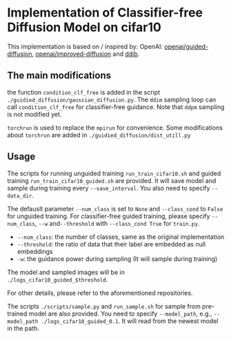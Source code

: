 # Implementation of Classifier-free Diffusion Model on cifar10
This implementation is based on / inspired by:
OpenAI: [openai/guided-diffusion](https://github.com/openai/guided-diffusion), [openai/improved-diffusion](https://github.com/openai/improved-diffusion) and [ddib](https://github.com/suxuann/ddib).

<!-- <img src="assets/figure_1.png" height="240" /> -->

## The main modifications
the function `condition_clf_free` is added in the script `./guidied_diffusion/gaussian_diffusion.py`. The `ddim` sampling loop can call `condition_clf_free` for classifier-free guidance. Note that `ddpm` sampling is not modified yet.

`torchrun` is used to replace the `mpirun` for convenience. Some modifications about `torchrun` are added in `./guidied_diffusion/dist_utill.py`

## Usage
The scripts for running unguided training `run_train_cifar10.sh` and guided training `run_train_cifar10_guided.sh` are provided. It will save model and sample during training every `--save_interval`. You also need to specify `--data_dir`.

The defauslt parameter `--num_class` is set to `None` and `--class_cond` to `False` for unguided training. For classifier-free guided training, please specify `--num_class`, `--w` and`--threshold` with `--class_cond True` for `train.py`. 
- `--num_class`: the number of classes, same as the original implementation 
- `--threshold`: the ratio of data that their label are embedded as null embeddings
- `-w`: the guidance power during sampling (It will sample during training)

The model and sampled images will be in `./logs_cifar10_guided_$threshold`.


For other details, please refer to the aforementioned repositories.

The scripts `./scripts/sample.py` and `run_sample.sh` for sample from pre-trained model are also provided. You need to specify `--model_path`, e.g., `--model_path ./logs_cifar10_guided_0.1`. It will read from the newest model in the path.